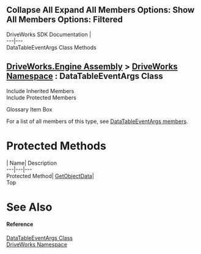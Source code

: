 Collapse All Expand All Members Options: Show All  Members Options: Filtered   
---  
DriveWorks SDK Documentation  |   
---|---  
DataTableEventArgs Class Methods   
  
[DriveWorks.Engine Assembly](topic2156.md) > [DriveWorks Namespace](topic2159.md) : DataTableEventArgs Class  
---  
  
Include Inherited Members    
Include Protected Members    


Glossary Item Box

For a list of all members of this type, see [DataTableEventArgs members](topic2656.md).

# Protected Methods

| Name| Description  
---|---|---  
Protected Method| [GetObjectData](topic2664.md)|   
Top

# See Also

#### Reference

[DataTableEventArgs Class](topic2655.md)   
[DriveWorks Namespace](topic2159.md)



